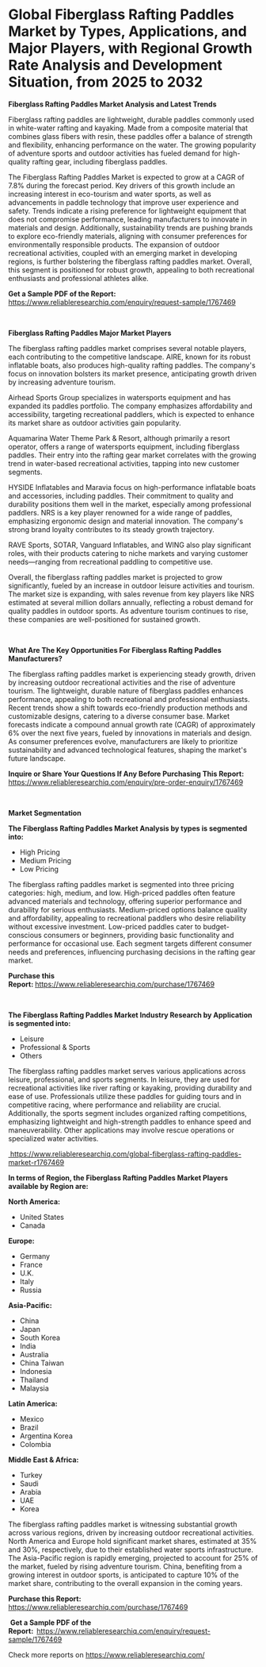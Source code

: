 <p><h1>Global Fiberglass Rafting Paddles Market by Types, Applications, and Major Players, with Regional Growth Rate Analysis and Development Situation, from 2025 to 2032</h1></p><p><strong>Fiberglass Rafting Paddles Market Analysis and Latest Trends</strong></p>
<p><p>Fiberglass rafting paddles are lightweight, durable paddles commonly used in white-water rafting and kayaking. Made from a composite material that combines glass fibers with resin, these paddles offer a balance of strength and flexibility, enhancing performance on the water. The growing popularity of adventure sports and outdoor activities has fueled demand for high-quality rafting gear, including fiberglass paddles.</p><p>The Fiberglass Rafting Paddles Market is expected to grow at a CAGR of 7.8% during the forecast period. Key drivers of this growth include an increasing interest in eco-tourism and water sports, as well as advancements in paddle technology that improve user experience and safety. Trends indicate a rising preference for lightweight equipment that does not compromise performance, leading manufacturers to innovate in materials and design. Additionally, sustainability trends are pushing brands to explore eco-friendly materials, aligning with consumer preferences for environmentally responsible products. The expansion of outdoor recreational activities, coupled with an emerging market in developing regions, is further bolstering the fiberglass rafting paddles market. Overall, this segment is positioned for robust growth, appealing to both recreational enthusiasts and professional athletes alike.</p></p>
<p><strong>Get a Sample PDF of the Report:&nbsp;</strong> <a href="https://www.reliableresearchiq.com/enquiry/request-sample/1767469?utm_campaign=2294&utm_medium=2&utm_source=Github&utm_content=ia&utm_term=09022025&utm_id=fiberglass-rafting-paddles">https://www.reliableresearchiq.com/enquiry/request-sample/1767469</a></p>
<p>&nbsp;</p>
<p><strong>Fiberglass Rafting Paddles Major Market Players</strong></p>
<p><p>The fiberglass rafting paddles market comprises several notable players, each contributing to the competitive landscape. AIRE, known for its robust inflatable boats, also produces high-quality rafting paddles. The company's focus on innovation bolsters its market presence, anticipating growth driven by increasing adventure tourism.</p><p>Airhead Sports Group specializes in watersports equipment and has expanded its paddles portfolio. The company emphasizes affordability and accessibility, targeting recreational paddlers, which is expected to enhance its market share as outdoor activities gain popularity.</p><p>Aquamarina Water Theme Park & Resort, although primarily a resort operator, offers a range of watersports equipment, including fiberglass paddles. Their entry into the rafting gear market correlates with the growing trend in water-based recreational activities, tapping into new customer segments.</p><p>HYSIDE Inflatables and Maravia focus on high-performance inflatable boats and accessories, including paddles. Their commitment to quality and durability positions them well in the market, especially among professional paddlers. NRS is a key player renowned for a wide range of paddles, emphasizing ergonomic design and material innovation. The company's strong brand loyalty contributes to its steady growth trajectory.</p><p>RAVE Sports, SOTAR, Vanguard Inflatables, and WING also play significant roles, with their products catering to niche markets and varying customer needs—ranging from recreational paddling to competitive use. </p><p>Overall, the fiberglass rafting paddles market is projected to grow significantly, fueled by an increase in outdoor leisure activities and tourism. The market size is expanding, with sales revenue from key players like NRS estimated at several million dollars annually, reflecting a robust demand for quality paddles in outdoor sports. As adventure tourism continues to rise, these companies are well-positioned for sustained growth.</p></p>
<p>&nbsp;</p>
<p><strong>What Are The Key Opportunities For Fiberglass Rafting Paddles Manufacturers?</strong></p>
<p><p>The fiberglass rafting paddles market is experiencing steady growth, driven by increasing outdoor recreational activities and the rise of adventure tourism. The lightweight, durable nature of fiberglass paddles enhances performance, appealing to both recreational and professional enthusiasts. Recent trends show a shift towards eco-friendly production methods and customizable designs, catering to a diverse consumer base. Market forecasts indicate a compound annual growth rate (CAGR) of approximately 6% over the next five years, fueled by innovations in materials and design. As consumer preferences evolve, manufacturers are likely to prioritize sustainability and advanced technological features, shaping the market's future landscape.</p></p>
<p><strong>Inquire or Share Your Questions If Any Before Purchasing This Report:</strong> <a href="https://www.reliableresearchiq.com/enquiry/pre-order-enquiry/1767469?utm_campaign=2294&utm_medium=2&utm_source=Github&utm_content=ia&utm_term=09022025&utm_id=fiberglass-rafting-paddles">https://www.reliableresearchiq.com/enquiry/pre-order-enquiry/1767469</a></p>
<p>&nbsp;</p>
<p><strong>Market Segmentation</strong></p>
<p><strong>The Fiberglass Rafting Paddles Market Analysis by types is segmented into:</strong></p>
<p><ul><li>High Pricing</li><li>Medium Pricing</li><li>Low Pricing</li></ul></p>
<p><p>The fiberglass rafting paddles market is segmented into three pricing categories: high, medium, and low. High-priced paddles often feature advanced materials and technology, offering superior performance and durability for serious enthusiasts. Medium-priced options balance quality and affordability, appealing to recreational paddlers who desire reliability without excessive investment. Low-priced paddles cater to budget-conscious consumers or beginners, providing basic functionality and performance for occasional use. Each segment targets different consumer needs and preferences, influencing purchasing decisions in the rafting gear market.</p></p>
<p><strong>Purchase this Report:&nbsp;</strong><a href="https://www.reliableresearchiq.com/purchase/1767469?utm_campaign=2294&utm_medium=2&utm_source=Github&utm_content=ia&utm_term=09022025&utm_id=fiberglass-rafting-paddles">https://www.reliableresearchiq.com/purchase/1767469</a></p>
<p>&nbsp;</p>
<p><strong>The Fiberglass Rafting Paddles Market Industry Research by Application is segmented into:</strong></p>
<p><ul><li>Leisure</li><li>Professional & Sports</li><li>Others</li></ul></p>
<p><p>The fiberglass rafting paddles market serves various applications across leisure, professional, and sports segments. In leisure, they are used for recreational activities like river rafting or kayaking, providing durability and ease of use. Professionals utilize these paddles for guiding tours and in competitive racing, where performance and reliability are crucial. Additionally, the sports segment includes organized rafting competitions, emphasizing lightweight and high-strength paddles to enhance speed and maneuverability. Other applications may involve rescue operations or specialized water activities.</p></p>
<p><a href="https://www.reliableresearchiq.com/global-fiberglass-rafting-paddles-market-r1767469?utm_campaign=2294&utm_medium=2&utm_source=Github&utm_content=ia&utm_term=09022025&utm_id=fiberglass-rafting-paddles">&nbsp;https://www.reliableresearchiq.com/global-fiberglass-rafting-paddles-market-r1767469</a></p>
<p><strong>In terms of Region, the Fiberglass Rafting Paddles Market Players available by Region are:</strong></p>
<p>
    <p> <strong> North America: </strong>
        <ul>
            <li>United States</li>
            <li>Canada</li>
        </ul>
        </p> 
    <p> <strong> Europe: </strong>
        <ul>
            <li>Germany</li>
            <li>France</li>
            <li>U.K.</li>
            <li>Italy</li>
            <li>Russia</li>
        </ul>
        </p> 
    <p> <strong> Asia-Pacific: </strong>
        <ul>
            <li>China</li>
            <li>Japan</li>
            <li>South Korea</li>
            <li>India</li>
            <li>Australia</li>
            <li>China Taiwan</li>
            <li>Indonesia</li>
            <li>Thailand</li>
            <li>Malaysia</li>
        </ul>
        </p> 
    <p> <strong> Latin America: </strong>
        <ul>
            <li>Mexico</li>
            <li>Brazil</li>
            <li>Argentina Korea</li>
            <li>Colombia</li>
        </ul>
        </p> 
    <p> <strong> Middle East & Africa: </strong>
        <ul>
            <li>Turkey</li>
            <li>Saudi</li>
            <li>Arabia</li>
            <li>UAE</li>
            <li>Korea</li>
        </ul>
    </p>
    </p>
<p><p>The fiberglass rafting paddles market is witnessing substantial growth across various regions, driven by increasing outdoor recreational activities. North America and Europe hold significant market shares, estimated at 35% and 30%, respectively, due to their established water sports infrastructure. The Asia-Pacific region is rapidly emerging, projected to account for 25% of the market, fueled by rising adventure tourism. China, benefiting from a growing interest in outdoor sports, is anticipated to capture 10% of the market share, contributing to the overall expansion in the coming years.</p></p>
<p><strong>Purchase this Report: </strong><a href="https://www.reliableresearchiq.com/purchase/1767469?utm_campaign=2294&utm_medium=2&utm_source=Github&utm_content=ia&utm_term=09022025&utm_id=fiberglass-rafting-paddles">https://www.reliableresearchiq.com/purchase/1767469</a></p>
<p>&nbsp;<strong>Get a Sample PDF of the Report:&nbsp;&nbsp;</strong><a href="https://www.reliableresearchiq.com/enquiry/request-sample/1767469?utm_campaign=2294&utm_medium=2&utm_source=Github&utm_content=ia&utm_term=09022025&utm_id=fiberglass-rafting-paddles">https://www.reliableresearchiq.com/enquiry/request-sample/1767469</a></p>
<p><strong></strong></p>
<p>Check more reports on <a href="https://www.reliableresearchiq.com/?utm_campaign=2294&utm_medium=2&utm_source=Github&utm_content=ia&utm_term=09022025&utm_id=fiberglass-rafting-paddles">https://www.reliableresearchiq.com/</a></p>